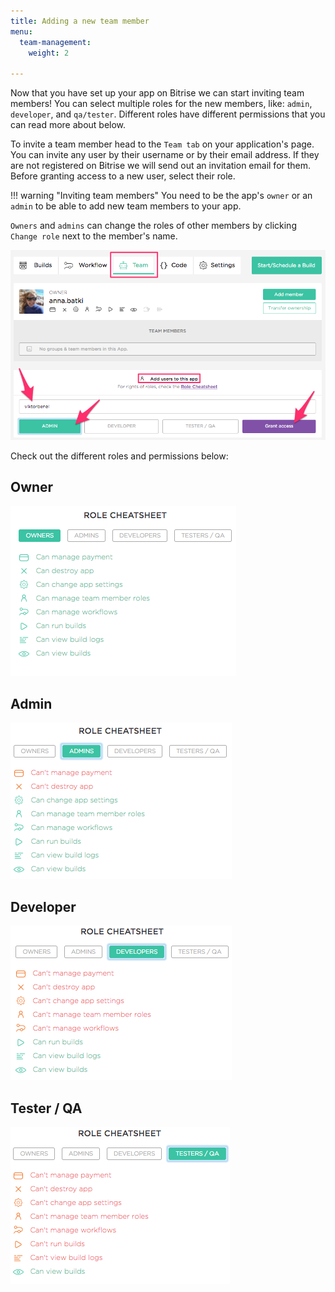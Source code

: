 ```yaml
---
title: Adding a new team member
menu:
  team-management:
    weight: 2

---
```

Now that you have set up your app on Bitrise we can start inviting team members! You can select multiple roles for the new members, like: `admin`, `developer`, and `qa/tester`.
Different roles have different permissions that you can read more about below.

To invite a team member head to the `Team tab` on your application's page. You can invite any user by their username or by their email address. If they are not registered on Bitrise we will send out an invitation email for them. Before granting access to a new user, select their role.

!!! warning "Inviting team members"
    You need to be the app's `owner` or an `admin` to be able to add new team members to your app.

`Owners` and `admins` can change the roles of other members by clicking `Change role` next to the member's name.

![Screenshot](/img/team-management/add-new-member.png)

Check out the different roles and permissions below:

## Owner

![Screenshot](/img/team-management/owners.png)

## Admin

![Screenshot](/img/team-management/admins.png)

## Developer

![Screenshot](/img/team-management/developers.png)

## Tester / QA

![Screenshot](/img/team-management/testers-qa.png)